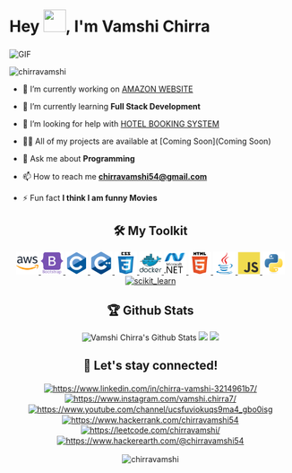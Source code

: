 <h1>Hey <img src="https://media.giphy.com/media/hvRJCLFzcasrR4ia7z/giphy.gif" height="40px" width="40px">, I'm  Vamshi Chirra</h1>
<div>
  <img align="middle" alt="GIF" src="https://readme-typing-svg.herokuapp.com?lines=I'm+a+Developer;I'm+an+FullStack+Developer;I'm+a+Ai+Developer;I'm+a++Freelancer;I+am+a+Machine+Learning+Enthusiast"/>
</div>
<p align="left"> <img src="https://komarev.com/ghpvc/?username=chirravamshi&label=Profile%20views&color=0e75b6&style=flat" alt="chirravamshi" /> </p>



- 🔭 I’m currently working on [AMAZON WEBSITE](https://github.com/chirravamshi/AMAZON-WEBSITE)

- 🌱 I’m currently learning **Full Stack Development**

- 🤝 I’m looking for help with [HOTEL BOOKING SYSTEM](https://github.com/chirravamshi/HOTEL-BOOKING-SYSTEM)

- 👨‍💻 All of my projects are available at [Coming Soon](Coming Soon)

- 💬 Ask me about **Programming**

- 📫 How to reach me **chirravamshi54@gmail.com**

- ⚡ Fun fact **I think I am funny Movies**



<h2 align="center">🛠 My Toolkit</h2>
<p align="center"> <a href="https://aws.amazon.com" target="_blank" rel="noreferrer"> <img src="https://raw.githubusercontent.com/devicons/devicon/master/icons/amazonwebservices/amazonwebservices-original-wordmark.svg" alt="aws" width="40" height="40"/> </a> <a href="https://getbootstrap.com" target="_blank" rel="noreferrer"> <img src="https://raw.githubusercontent.com/devicons/devicon/master/icons/bootstrap/bootstrap-plain-wordmark.svg" alt="bootstrap" width="40" height="40"/> </a> <a href="https://www.cprogramming.com/" target="_blank" rel="noreferrer"> <img src="https://raw.githubusercontent.com/devicons/devicon/master/icons/c/c-original.svg" alt="c" width="40" height="40"/> </a> <a href="https://www.w3schools.com/cpp/" target="_blank" rel="noreferrer"> <img src="https://raw.githubusercontent.com/devicons/devicon/master/icons/cplusplus/cplusplus-original.svg" alt="cplusplus" width="40" height="40"/> </a> <a href="https://www.w3schools.com/css/" target="_blank" rel="noreferrer"> <img src="https://raw.githubusercontent.com/devicons/devicon/master/icons/css3/css3-original-wordmark.svg" alt="css3" width="40" height="40"/> </a> <a href="https://www.docker.com/" target="_blank" rel="noreferrer"> <img src="https://raw.githubusercontent.com/devicons/devicon/master/icons/docker/docker-original-wordmark.svg" alt="docker" width="40" height="40"/> </a> <a href="https://dotnet.microsoft.com/" target="_blank" rel="noreferrer"> <img src="https://raw.githubusercontent.com/devicons/devicon/master/icons/dot-net/dot-net-original-wordmark.svg" alt="dotnet" width="40" height="40"/> </a> <a href="https://www.w3.org/html/" target="_blank" rel="noreferrer"> <img src="https://raw.githubusercontent.com/devicons/devicon/master/icons/html5/html5-original-wordmark.svg" alt="html5" width="40" height="40"/> </a> <a href="https://www.java.com" target="_blank" rel="noreferrer"> <img src="https://raw.githubusercontent.com/devicons/devicon/master/icons/java/java-original.svg" alt="java" width="40" height="40"/> </a> <a href="https://developer.mozilla.org/en-US/docs/Web/JavaScript" target="_blank" rel="noreferrer"> <img src="https://raw.githubusercontent.com/devicons/devicon/master/icons/javascript/javascript-original.svg" alt="javascript" width="40" height="40"/> </a> <a href="https://www.python.org" target="_blank" rel="noreferrer"> <img src="https://raw.githubusercontent.com/devicons/devicon/master/icons/python/python-original.svg" alt="python" width="40" height="40"/> </a> <a href="https://scikit-learn.org/" target="_blank" rel="noreferrer"> <img src="https://upload.wikimedia.org/wikipedia/commons/0/05/Scikit_learn_logo_small.svg" alt="scikit_learn" width="40" height="40"/> </a> </p>


<h2 align="center">🏆 Github Stats</h2>

<p align="center"> 
  <img src="https://github-readme-stats.vercel.app/api?username=chirravamshi&theme=radical&show_icons=true" alt="Vamshi Chirra's Github Stats" width="45%"/>
  <img  src="https://github-readme-streak-stats.herokuapp.com/?user=chirravamshi&theme=dark" width="45%">
    <img  src="https://github-readme-stats.vercel.app/api/top-langs/?username=chirravamshi&layout=compact&theme=dark&hide=css,scss,Handlebars,Makefile,Less&langs_count=10" width="40%">
</p>
      
<h2 align="center">🤝 Let's stay connected!</h2>
<p align="center">
<a href="https://linkedin.com/in/https://www.linkedin.com/in/chirra-vamshi-3214961b7/" target="blank"><img align="center" src="https://raw.githubusercontent.com/rahuldkjain/github-profile-readme-generator/master/src/images/icons/Social/linked-in-alt.svg" alt="https://www.linkedin.com/in/chirra-vamshi-3214961b7/" height="30" width="40" /></a>
<a href="https://instagram.com/https://www.instagram.com/vamshi.chirra7/" target="blank"><img align="center" src="https://raw.githubusercontent.com/rahuldkjain/github-profile-readme-generator/master/src/images/icons/Social/instagram.svg" alt="https://www.instagram.com/vamshi.chirra7/" height="30" width="40" /></a>
<a href="https://www.youtube.com/c/https://www.youtube.com/channel/ucsfuviokuqs9ma4_gbo0isg" target="blank"><img align="center" src="https://raw.githubusercontent.com/rahuldkjain/github-profile-readme-generator/master/src/images/icons/Social/youtube.svg" alt="https://www.youtube.com/channel/ucsfuviokuqs9ma4_gbo0isg" height="30" width="40" /></a>
<a href="https://www.hackerrank.com/https://www.hackerrank.com/chirravamshi54" target="blank"><img align="center" src="https://raw.githubusercontent.com/rahuldkjain/github-profile-readme-generator/master/src/images/icons/Social/hackerrank.svg" alt="https://www.hackerrank.com/chirravamshi54" height="30" width="40" /></a>
<a href="https://www.leetcode.com/https://leetcode.com/chirravamshi/" target="blank"><img align="center" src="https://raw.githubusercontent.com/rahuldkjain/github-profile-readme-generator/master/src/images/icons/Social/leet-code.svg" alt="https://leetcode.com/chirravamshi/" height="30" width="40" /></a>
<a href="https://www.hackerearth.com/https://www.hackerearth.com/@chirravamshi54" target="blank"><img align="center" src="https://raw.githubusercontent.com/rahuldkjain/github-profile-readme-generator/master/src/images/icons/Social/hackerearth.svg" alt="https://www.hackerearth.com/@chirravamshi54" height="30" width="40" /></a>
</p>
 

<p align="center"><img align="center" src="https://github-readme-stats.vercel.app/api/top-langs?username=chirravamshi&show_icons=true&locale=en&layout=compact" alt="chirravamshi" /></p>
